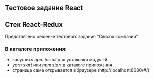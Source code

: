## Тестовое задание React

## Cтек React-Redux

Представлено решение тестового задания "Список компаний"

### В каталоге приложения:
- запустить *npm install* для установки модулей
- *yarn start* или *npm start* в каталоге приложения
- страница сама открывается в браузере (http://localhost:8080/#/)

